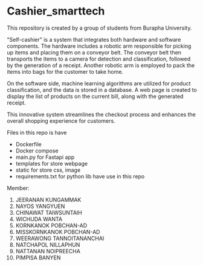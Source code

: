# Cashier_smarttech

This repository is created by a group of students from Burapha University.

<p color='#ff00ff'>
 "Self-cashier" is a system that integrates both hardware and software components. The hardware includes a robotic arm responsible for picking up items and placing them on a conveyor belt. The conveyor belt then transports the items to a camera for detection and classification, followed by the generation of a receipt. Another robotic arm is employed to pack the items into bags for the customer to take home.

On the software side, machine learning algorithms are utilized for product classification, and the data is stored in a database. A web page is created to display the list of products on the current bill, along with the generated receipt.

This innovative system streamlines the checkout process and enhances the overall shopping experience for customers.
</p>

Files in this repo is have 
 - Dockerfile
 - Docker compose
 - main.py for Fastapi app
 - templates for store webpage
 - static for store css, image
 - requirements.txt for python lib have use in this repo

Member:
1. JEERANAN KUNGAMMAK
2. NAYOS YANGYUEN
3. CHINAWAT TAIWSUNTAIH
4. WICHUDA WANTA
5. KORNKANOK POBCHAN-AD
6. MISSKORNKANOK POBCHAN-AD
7. WEERAWONG TANNOITANANCHAI
8. NATCHAPOL NILLAPHUN
9. NATTANAN NOIPREECHA
10. PIMPISA BANYEN
